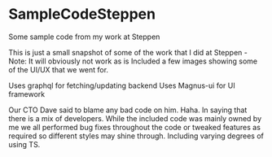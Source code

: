 # SampleCodeSteppen
Some sample code from my work at Steppen

This is just a small snapshot of some of the work that I did at Steppen - Note: It will obviously not work as is
Included a few images showing some of the UI/UX that we went for.

Uses graphql for fetching/updating backend
Uses Magnus-ui for UI framework

Our CTO Dave said to blame any bad code on him. Haha. 
In saying that there is a mix of developers. While the included code was mainly owned by me we all performed bug fixes throughout the code or tweaked features as required so different styles may shine through. Including varying degrees of using TS.
